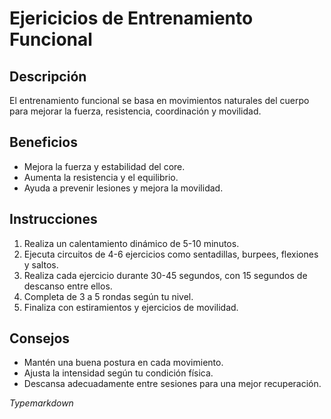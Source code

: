 # Ejericicios de Entrenamiento Funcional 

## Descripción

El entrenamiento funcional se basa en movimientos naturales del cuerpo para mejorar la fuerza, resistencia, coordinación y movilidad.

## Beneficios

- Mejora la fuerza y estabilidad del core.
- Aumenta la resistencia y el equilibrio.
- Ayuda a prevenir lesiones y mejora la movilidad.

## Instrucciones

1. Realiza un calentamiento dinámico de 5-10 minutos.
2. Ejecuta circuitos de 4-6 ejercicios como sentadillas, burpees, flexiones y saltos.
3. Realiza cada ejercicio durante 30-45 segundos, con 15 segundos de descanso entre ellos.
4. Completa de 3 a 5 rondas según tu nivel.
5. Finaliza con estiramientos y ejercicios de movilidad.

## Consejos

- Mantén una buena postura en cada movimiento.
- Ajusta la intensidad según tu condición física.
- Descansa adecuadamente entre sesiones para una mejor recuperación.

*Typemarkdown*

 
